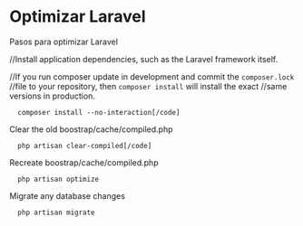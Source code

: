 # Optimizar Laravel
Pasos para optimizar Laravel

//Install application dependencies, such as the Laravel framework itself.

//If you run composer update in development and commit the `composer.lock`
//file to your repository, then `composer install` will install the exact
//same versions in production.

```
  composer install --no-interaction[/code]
```
Clear the old boostrap/cache/compiled.php

```
  php artisan clear-compiled[/code]
```

Recreate boostrap/cache/compiled.php

```
  php artisan optimize
```

Migrate any database changes

```
  php artisan migrate
```
